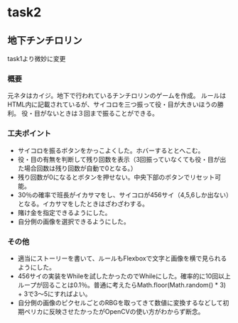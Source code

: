 # task2

## 地下チンチロリン

task1より微妙に変更

### 概要

元ネタはカイジ。地下で行われているチンチロリンのゲームを作成。
ルールはHTML内に記載されているが、サイコロを三つ振って役・目が大きいほうの勝利。
役・目がないときは３回まで振ることができる。

### 工夫ポイント
- サイコロを振るボタンをかっこよくした。ホバーするととへこむ。
- 役・目の有無を判断して残り回数を表示（3回振っていなくても役・目が出た場合回数は残り回数が自動で0となる。）
- 残り回数が0になるとボタンを押せない。中央下部のボタンでリセット可能。
- 30％の確率で班長がイカサマをし、サイコロが456サイ（4,5,6しか出ない）となる。イカサマをしたときはざわざわする。
- 賭け金を指定できるようにした。
- 自分側の画像を選択できるようにした。

### その他
- 適当にストーリーを書いて、ルールもFlexboxで文字と画像を横で見られるようにした。
- 456サイの実装をWhileを試したかったのでWhileにした。確率的に10回以上ループが回ることは0.1％。普通に考えたらMath.floor(Math.random() * 3) + 3で3～5にすればよい。
- 自分側の画像のピクセルごとのRBGを取ってきて数値に変換するなどして初期ペリカに反映させたかったがOpenCVの使い方がわからず断念。
